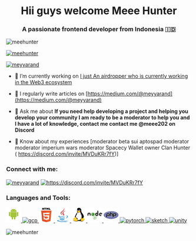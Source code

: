 <h1 align="center">Hii guys welcome Meee Hunter</h1>
<h3 align="center">A passionate frontend developer from Indonesia 🇮🇩</h3>

<p align="left"> <img src="https://komarev.com/ghpvc/?username=meehunter&label=Profile%20views&color=0e75b6&style=flat" alt="meehunter" /> </p>

<p align="left"> <a href="https://github.com/ryo-ma/github-profile-trophy"><img src="https://github-profile-trophy.vercel.app/?username=meehunter" alt="meehunter" /></a> </p>

<p align="left"> <a href="https://twitter.com/meyyarand" target="blank"><img src="https://img.shields.io/twitter/follow/meyyarand?logo=twitter&style=for-the-badge" alt="meyyarand" /></a> </p>

- 🔭 I’m currently working on [I just An airdropper who is currently working in the Web3 ecosystem](https://discord.com/invite/MVDuKRr7fY)

- 📝 I regularly write articles on [https://medium.com/@meyyarand](https://medium.com/@meyyarand)

- 💬 Ask me about **If you need help developing a project and helping you develop your community I am ready to be a moderator to help you and I have a lot of knowledge, contact me contact me @meee202 on Discord**


- 📄 Know about my experiences [moderator beta sui aptospad moderator moderator imperium wars moderator Spacecy Wallet owner Clan Hunter ( https://discord.com/invite/MVDuKRr7fY)]

<h3 align="left">Connect with me:</h3>
<p align="left">
<a href="https://twitter.com/meyyarand" target="blank"><img align="center" src="https://raw.githubusercontent.com/rahuldkjain/github-profile-readme-generator/master/src/images/icons/Social/twitter.svg" alt="meyyarand" height="30" width="40" /></a>
<a href="https://discord.gg/https://discord.com/invite/MVDuKRr7fY" target="blank"><img align="center" src="https://raw.githubusercontent.com/rahuldkjain/github-profile-readme-generator/master/src/images/icons/Social/discord.svg" alt="https://discord.com/invite/MVDuKRr7fY" height="30" width="40" /></a>
</p>

<h3 align="left">Languages and Tools:</h3>
<p align="left"> <a href="https://developer.android.com" target="_blank" rel="noreferrer"> <img src="https://raw.githubusercontent.com/devicons/devicon/master/icons/android/android-original-wordmark.svg" alt="android" width="40" height="40"/> </a> <a href="https://cloud.google.com" target="_blank" rel="noreferrer"> <img src="https://www.vectorlogo.zone/logos/google_cloud/google_cloud-icon.svg" alt="gcp" width="40" height="40"/> </a> <a href="https://www.w3.org/html/" target="_blank" rel="noreferrer"> <img src="https://raw.githubusercontent.com/devicons/devicon/master/icons/html5/html5-original-wordmark.svg" alt="html5" width="40" height="40"/> </a> <a href="https://www.java.com" target="_blank" rel="noreferrer"> <img src="https://raw.githubusercontent.com/devicons/devicon/master/icons/java/java-original.svg" alt="java" width="40" height="40"/> </a> <a href="https://www.linux.org/" target="_blank" rel="noreferrer"> <img src="https://raw.githubusercontent.com/devicons/devicon/master/icons/linux/linux-original.svg" alt="linux" width="40" height="40"/> </a> <a href="https://nodejs.org" target="_blank" rel="noreferrer"> <img src="https://raw.githubusercontent.com/devicons/devicon/master/icons/nodejs/nodejs-original-wordmark.svg" alt="nodejs" width="40" height="40"/> </a> <a href="https://www.php.net" target="_blank" rel="noreferrer"> <img src="https://raw.githubusercontent.com/devicons/devicon/master/icons/php/php-original.svg" alt="php" width="40" height="40"/> </a> <a href="https://pytorch.org/" target="_blank" rel="noreferrer"> <img src="https://www.vectorlogo.zone/logos/pytorch/pytorch-icon.svg" alt="pytorch" width="40" height="40"/> </a> <a href="https://www.sketch.com/" target="_blank" rel="noreferrer"> <img src="https://www.vectorlogo.zone/logos/sketchapp/sketchapp-icon.svg" alt="sketch" width="40" height="40"/> </a> <a href="https://unity.com/" target="_blank" rel="noreferrer"> <img src="https://www.vectorlogo.zone/logos/unity3d/unity3d-icon.svg" alt="unity" width="40" height="40"/> </a> </p>

<p><img align="center" src="https://github-readme-stats.vercel.app/api/top-langs?username=meehunter&show_icons=true&locale=en&layout=compact" alt="meehunter" /></p>
